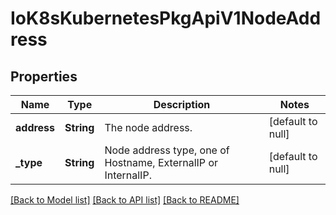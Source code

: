 # IoK8sKubernetesPkgApiV1NodeAddress

## Properties
Name | Type | Description | Notes
------------ | ------------- | ------------- | -------------
**address** | **String** | The node address. | [default to null]
**_type** | **String** | Node address type, one of Hostname, ExternalIP or InternalIP. | [default to null]

[[Back to Model list]](../README.md#documentation-for-models) [[Back to API list]](../README.md#documentation-for-api-endpoints) [[Back to README]](../README.md)



